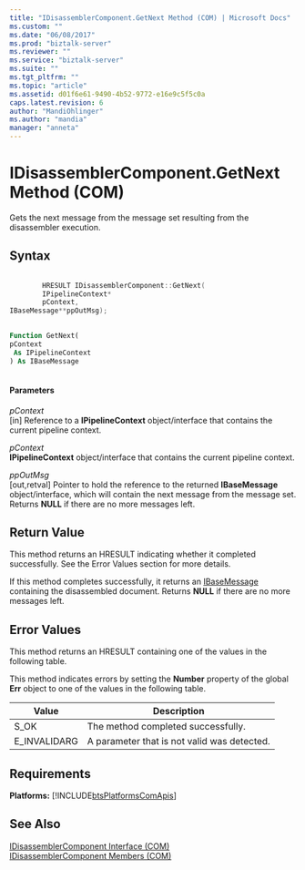 ```yaml
---
title: "IDisassemblerComponent.GetNext Method (COM) | Microsoft Docs"
ms.custom: ""
ms.date: "06/08/2017"
ms.prod: "biztalk-server"
ms.reviewer: ""
ms.service: "biztalk-server"
ms.suite: ""
ms.tgt_pltfrm: ""
ms.topic: "article"
ms.assetid: d01f6e61-9490-4b52-9772-e16e9c5f5c0a
caps.latest.revision: 6
author: "MandiOhlinger"
ms.author: "mandia"
manager: "anneta"
---
```

# IDisassemblerComponent.GetNext Method (COM)
Gets the next message from the message set resulting from the disassembler execution.  
  
## Syntax  
  
```cpp  
  
        HRESULT IDisassemblerComponent::GetNext(  
        IPipelineContext*  
        pContext,  
IBaseMessage**ppOutMsg);  
```  
  
```vb  
  
Function GetNext(  
pContext  
 As IPipelineContext  
) As IBaseMessage  
  
```  
  
#### Parameters  
 *pContext*  
 [in] Reference to a **IPipelineContext** object/interface that contains the current pipeline context.  
  
 *pContext*  
 **IPipelineContext** object/interface that contains the current pipeline context.  
  
 *ppOutMsg*  
 [out,retval] Pointer to hold the reference to the returned **IBaseMessage** object/interface, which will contain the next message from the message set. Returns **NULL** if there are no more messages left.  
  
## Return Value  
 This method returns an HRESULT indicating whether it completed successfully. See the Error Values section for more details.  
  
 If this method completes successfully, it returns an [IBaseMessage](../core/ibasemessage-interface-com.md) containing the disassembled document. Returns **NULL** if there are no more messages left.  
  
## Error Values  
 This method returns an HRESULT containing one of the values in the following table.  
  
 This method indicates errors by setting the **Number** property of the global **Err** object to one of the values in the following table.  
  
|Value|Description|  
|-----------|-----------------|  
|S_OK|The method completed successfully.|  
|E_INVALIDARG|A parameter that is not valid was detected.|  
  
## Requirements  
 **Platforms:**  [!INCLUDE[btsPlatformsComApis](../includes/btsplatformscomapis-md.md)]  
  
## See Also  
 [IDisassemblerComponent Interface (COM)](../core/idisassemblercomponent-interface-com.md)   
 [IDisassemblerComponent Members (COM)](../core/idisassemblercomponent-members-com.md)